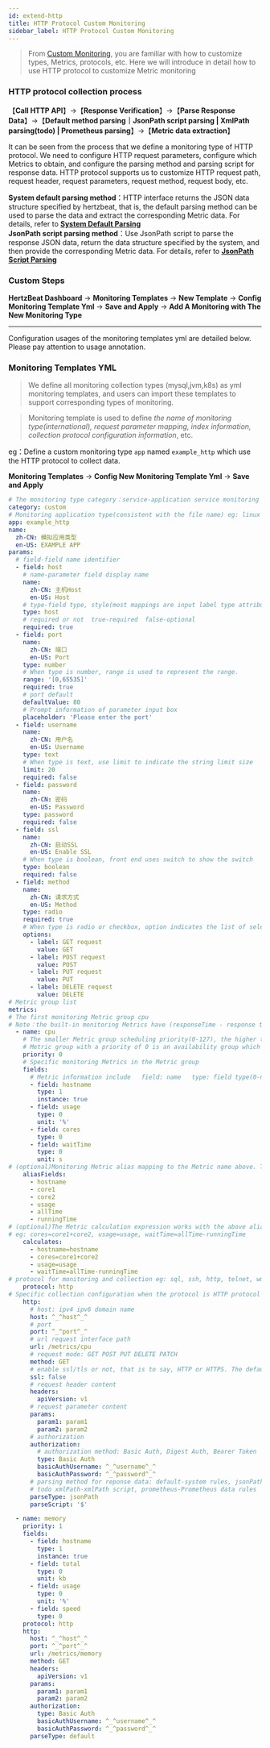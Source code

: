 ```yaml
---
id: extend-http  
title: HTTP Protocol Custom Monitoring  
sidebar_label: HTTP Protocol Custom Monitoring    
---
```


> From [Custom Monitoring](extend-point), you are familiar with how to customize types, Metrics, protocols, etc. Here we will introduce in detail how to use HTTP protocol to customize Metric monitoring   

### HTTP protocol collection process     

【**Call HTTP API**】->【**Response Verification**】->【**Parse Response Data**】->【**Default method parsing｜JsonPath script parsing | XmlPath parsing(todo) | Prometheus parsing**】->【**Metric data extraction**】

It can be seen from the process that we define a monitoring type of HTTP protocol. We need to configure HTTP request parameters, configure which Metrics to obtain, and configure the parsing method and parsing script for response data.
HTTP protocol supports us to customize HTTP request path, request header, request parameters, request method, request body, etc.   

**System default parsing method**：HTTP interface returns the JSON data structure specified by hertzbeat, that is, the default parsing method can be used to parse the data and extract the corresponding Metric data. For details, refer to [**System Default Parsing**](extend-http-default)    
**JsonPath script parsing method**：Use JsonPath script to parse the response JSON data, return the data structure specified by the system, and then provide the corresponding Metric data. For details, refer to [**JsonPath Script Parsing**](extend-http-jsonpath)    
  

### Custom Steps  

**HertzBeat Dashboard** -> **Monitoring Templates** -> **New Template** -> **Config Monitoring Template Yml** -> **Save and Apply** -> **Add A Monitoring with The New Monitoring Type**

------- 

Configuration usages of the monitoring templates yml are detailed below. Please pay attention to usage annotation.   

### Monitoring Templates YML

> We define all monitoring collection types (mysql,jvm,k8s) as yml monitoring templates, and users can import these templates to support corresponding types of monitoring.


> Monitoring template is used to define *the name of monitoring type(international), request parameter mapping, index information, collection protocol configuration information*, etc.

eg：Define a custom monitoring type `app` named `example_http` which use the HTTP protocol to collect data.

**Monitoring Templates** -> **Config New Monitoring Template Yml** -> **Save and Apply**

```yaml
# The monitoring type category：service-application service monitoring db-database monitoring custom-custom monitoring os-operating system monitoring
category: custom
# Monitoring application type(consistent with the file name) eg: linux windows tomcat mysql aws...
app: example_http
name:
  zh-CN: 模拟应用类型
  en-US: EXAMPLE APP
params:
  # field-field name identifier
  - field: host
    # name-parameter field display name
    name:
      zh-CN: 主机Host
      en-US: Host
    # type-field type, style(most mappings are input label type attribute)
    type: host
    # required or not  true-required  false-optional
    required: true
  - field: port
    name:
      zh-CN: 端口
      en-US: Port
    type: number
    # When type is number, range is used to represent the range.
    range: '[0,65535]'
    required: true
    # port default
    defaultValue: 80
    # Prompt information of parameter input box
    placeholder: 'Please enter the port'
  - field: username
    name:
      zh-CN: 用户名
      en-US: Username
    type: text
    # When type is text, use limit to indicate the string limit size
    limit: 20
    required: false
  - field: password
    name:
      zh-CN: 密码
      en-US: Password
    type: password
    required: false
  - field: ssl
    name:
      zh-CN: 启动SSL
      en-US: Enable SSL
    # When type is boolean, front end uses switch to show the switch
    type: boolean
    required: false
  - field: method
    name:
      zh-CN: 请求方式
      en-US: Method
    type: radio
    required: true
    # When type is radio or checkbox, option indicates the list of selectable values {name1:value1,name2:value2}
    options:
      - label: GET request
        value: GET
      - label: POST request
        value: POST
      - label: PUT request
        value: PUT
      - label: DELETE request
        value: DELETE
# Metric group list
metrics:
# The first monitoring Metric group cpu
# Note：the built-in monitoring Metrics have (responseTime - response time)
  - name: cpu
    # The smaller Metric group scheduling priority(0-127), the higher the priority. After completion of the high priority Metric group collection,the low priority Metric group will then be scheduled. Metric groups with the same priority  will be scheduled in parallel.
    # Metric group with a priority of 0 is an availability group which will be scheduled first. If the collection succeeds, the  scheduling will continue otherwise interrupt scheduling.
    priority: 0
    # Specific monitoring Metrics in the Metric group
    fields:
      # Metric information include   field: name   type: field type(0-number: number, 1-string: string)   nstance: primary key of instance or not   unit: Metric unit
      - field: hostname
        type: 1
        instance: true
      - field: usage
        type: 0
        unit: '%'
      - field: cores
        type: 0
      - field: waitTime
        type: 0
        unit: s
# (optional)Monitoring Metric alias mapping to the Metric name above. The field used to collect interface data is not the final Metric name directly. This alias is required for mapping conversion.
    aliasFields:
      - hostname
      - core1
      - core2
      - usage
      - allTime
      - runningTime
# (optional)The Metric calculation expression works with the above alias to calculate the final required Metric value.
# eg: cores=core1+core2, usage=usage, waitTime=allTime-runningTime
    calculates:
      - hostname=hostname
      - cores=core1+core2
      - usage=usage
      - waitTime=allTime-runningTime
# protocol for monitoring and collection eg: sql, ssh, http, telnet, wmi, snmp, sdk
    protocol: http
# Specific collection configuration when the protocol is HTTP protocol
    http:
      # host: ipv4 ipv6 domain name
      host: ^_^host^_^
      # port
      port: ^_^port^_^
      # url request interface path
      url: /metrics/cpu
      # request mode: GET POST PUT DELETE PATCH
      method: GET
      # enable ssl/tls or not, that is to say, HTTP or HTTPS. The default is false
      ssl: false
      # request header content
      headers:
        apiVersion: v1
      # request parameter content
      params:
        param1: param1
        param2: param2
      # authorization
      authorization:
        # authorization method: Basic Auth, Digest Auth, Bearer Token
        type: Basic Auth
        basicAuthUsername: ^_^username^_^
        basicAuthPassword: ^_^password^_^
      # parsing method for reponse data: default-system rules, jsonPath-jsonPath script, website-website availability Metric monitoring
      # todo xmlPath-xmlPath script, prometheus-Prometheus data rules
      parseType: jsonPath
      parseScript: '$'

  - name: memory
    priority: 1
    fields:
      - field: hostname
        type: 1
        instance: true
      - field: total
        type: 0
        unit: kb
      - field: usage
        type: 0
        unit: '%'
      - field: speed
        type: 0
    protocol: http
    http:
      host: ^_^host^_^
      port: ^_^port^_^
      url: /metrics/memory
      method: GET
      headers:
        apiVersion: v1
      params:
        param1: param1
        param2: param2
      authorization:
        type: Basic Auth
        basicAuthUsername: ^_^username^_^
        basicAuthPassword: ^_^password^_^
      parseType: default
```
